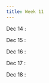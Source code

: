 ```yaml
---
title: Week 11
---
```

Dec 14
: [](#)

Dec 15
: [](#)

Dec 16
: [](#)

Dec 17
: [](#)

Dec 18
: [](#)

